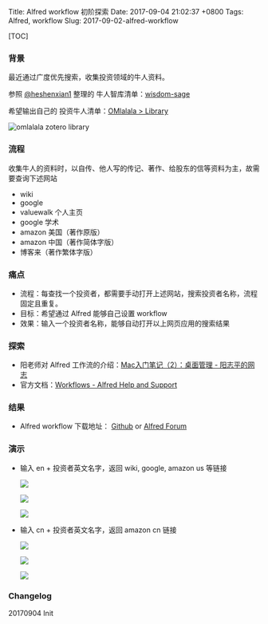 Title: Alfred workflow 初阶探索
Date: 2017-09-04 21:02:37 +0800
Tags: Alfred, workflow
Slug: 2017-09-02-alfred-workflow


[TOC]


### 背景
最近通过广度优先搜索，收集投资领域的牛人资料。

参照 [@heshenxian1](https://github.com/heshenxian1) 整理的 牛人智库清单：[wisdom-sage](https://www.zotero.org/groups/1568450/openmindclub/items/collectionKey/ZABJPABM)

希望输出自己的 投资牛人清单：[OMlalala > Library](https://www.zotero.org/groups/1654579/omlalala/items)

![omlalala zotero library](http://omjtq6wcu.bkt.clouddn.com/1.jpg)

### 流程
收集牛人的资料时，以自传、他人写的传记、著作、给股东的信等资料为主，故需要查询下述网站
  - wiki
  - google
  - valuewalk 个人主页
  - google 学术
  - amazon 美国（著作原版）
  - amazon 中国（著作简体字版）
  - 博客来（著作繁体字版）

### 痛点
- 流程：每查找一个投资者，都需要手动打开上述网站，搜索投资者名称，流程固定且重复。
- 目标：希望通过 Alfred 能够自己设置 workflow
- 效果：输入一个投资者名称，能够自动打开以上网页应用的搜索结果

### 探索
- 阳老师对 Alfred 工作流的介绍：[Mac入门笔记（2）：桌面管理 - 阳志平的网志](http://www.yangzhiping.com/tech/mac2.html)
- 官方文档：[Workflows - Alfred Help and Support](https://www.alfredapp.com/help/workflows/)

### 结果
- Alfred workflow 下载地址： [Github](https://github.com/OMlalala/Alfred-workflow) or
[Alfred Forum](https://www.alfredforum.com/topic/10665-web-search-search-investors-information/)

### 演示
- 输入 en + 投资者英文名字，返回 wiki, google, amazon us 等链接

  ![](http://omjtq6wcu.bkt.clouddn.com/2.jpg)

  ![](http://omjtq6wcu.bkt.clouddn.com/3.jpg)

  ![](http://omjtq6wcu.bkt.clouddn.com/4.jpg)

- 输入 cn + 投资者英文名字，返回 amazon cn 链接

  ![](http://omjtq6wcu.bkt.clouddn.com/5.jpg)

  ![](http://omjtq6wcu.bkt.clouddn.com/6.jpg)

  ![](http://omjtq6wcu.bkt.clouddn.com/7.jpg)

### Changelog
20170904 Init
